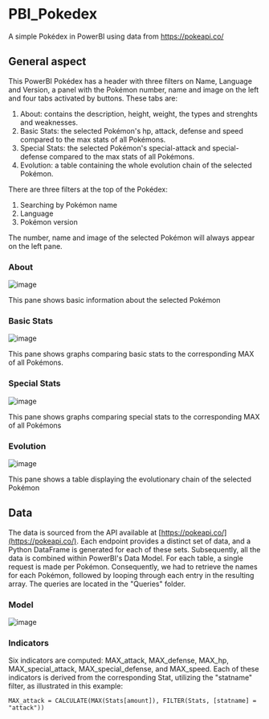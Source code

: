 
# PBI_Pokedex
A simple Pokédex in PowerBI using data from https://pokeapi.co/

## General aspect

This PowerBI Pokédex has a header with three filters on Name, Language and Version, a panel with the Pokémon number, name and image on the left and four tabs activated by buttons. These tabs are:

 1. About: contains the description, height, weight, the types and strenghts and weaknesses.
 2. Basic Stats: the selected Pokémon's hp, attack, defense and speed compared to the max stats of all Pokémons.
 3. Special Stats: the selected Pokémon's special-attack and special-defense compared to the max stats of all Pokémons.
 4. Evolution: a table containing the whole evolution chain of the selected Pokémon.

There are three filters at the top of the Pokédex:

 1. Searching by Pokémon name
 2. Language
 3. Pokémon version

The number, name and image of the selected Pokémon will always appear on the left pane.

### About

![image](https://github.com/stevethebeast/PBI_Pokedex/assets/126287020/7c9a36f3-2751-4be6-bd5a-3be7e57ad845)

This pane shows basic information about the selected Pokémon

### Basic Stats
![image](https://github.com/stevethebeast/PBI_Pokedex/assets/126287020/08092f96-3938-4b93-9524-ca8aea176cbc)

This pane shows graphs comparing basic stats to the corresponding MAX of all Pokémons.
### Special Stats
![image](https://github.com/stevethebeast/PBI_Pokedex/assets/126287020/b48ecefa-e352-4f1d-b6bb-8ddfc66866f2)

This pane shows graphs comparing special stats to the corresponding MAX of all Pokémons
### Evolution
![image](https://github.com/stevethebeast/PBI_Pokedex/assets/126287020/d3ccad01-6abe-42d0-a5e9-195db11447e7)

This pane shows a table displaying the evolutionary chain of the selected Pokémon
## Data
The data is sourced from the API available at [https://pokeapi.co/](https://pokeapi.co/). Each endpoint provides a distinct set of data, and a Python DataFrame is generated for each of these sets. Subsequently, all the data is combined within PowerBI's Data Model. For each table, a single request is made per Pokémon. Consequently, we had to retrieve the names for each Pokémon, followed by looping through each entry in the resulting array. The queries are located in the "Queries" folder.
### Model
![image](https://github.com/stevethebeast/PBI_Pokedex/assets/126287020/208bbdda-7903-4554-be20-244128e815ee)

### Indicators
Six indicators are computed: MAX_attack, MAX_defense, MAX_hp, MAX_special_attack, MAX_special_defense, and MAX_speed. Each of these indicators is derived from the corresponding Stat, utilizing the "statname" filter, as illustrated in this example:

```DAX
MAX_attack = CALCULATE(MAX(Stats[amount]), FILTER(Stats, [statname] = "attack"))
```
